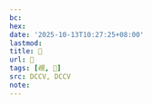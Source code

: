 ```yaml
---
bc:
hex:
date: '2025-10-13T10:27:25+08:00'
lastmod:
title: 􄽗
url: 􄽗
tags: [覕, 𧸈]
src: DCCV, DCCV
note:
---
```


